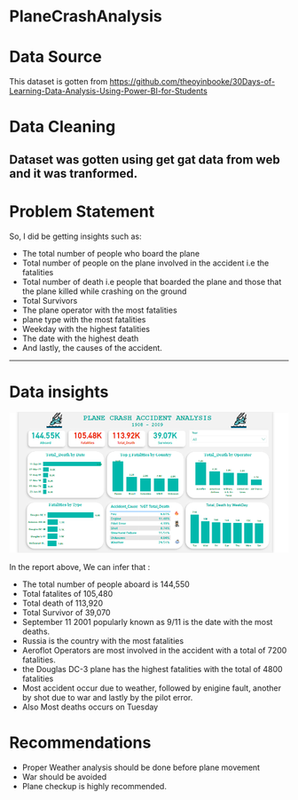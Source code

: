 # PlaneCrashAnalysis

# Data Source
This dataset is gotten from https://github.com/theoyinbooke/30Days-of-Learning-Data-Analysis-Using-Power-BI-for-Students

# Data Cleaning

Dataset was gotten using get gat data from web and it was tranformed.
---

# Problem Statement
So, I did be getting insights such as:
* The total number of people who board the plane
* Total number of people on the plane involved in the accident i.e the fatalities
* Total number of death i.e people that boarded the plane and those that the plane killed while crashing on the ground
* Total Survivors 
* The plane operator with the most fatalities
* plane type with the most fatalities
* Weekday with the highest fatalities
* The date with the highest death
* And lastly, the causes of the accident.

---

# Data insights

![](https://github.com/SaobanLateefat/PlaneCrashAnalysis/blob/master/plane%20Crash.PNG)


In the report above, We can infer that :
* The total number of people aboard is 144,550
* Total fatalites of 105,480
* Total death of 113,920
* Total Survivor of 39,070
* September 11 2001 popularly known as 9/11 is the date with the most deaths.
* Russia is the country with the most fatalities
* Aeroflot Operators are most involved in the accident with a total of 7200 fatalities.
* the Douglas DC-3 plane has the highest fatalities with the total of 4800 fatalities
* Most accident occur due to weather, followed by enigine fault, another by shot due to war and lastly by the pilot error.
* Also Most deaths occurs on Tuesday

# Recommendations
* Proper Weather analysis should be done before plane movement
* War should be avoided
* Plane checkup is highly recommended.

